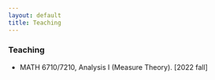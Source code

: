 ```yaml
---
layout: default
title: Teaching
---
```


### Teaching

- MATH 6710/7210, Analysis I (Measure Theory). [2022 fall]
